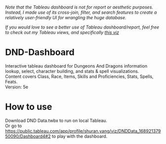 *Note that the Tableau dashboard is not for report or aesthetic purposes. Instead, I made use of its cross-join, filter, and search features to create a relatively user-friendly UI for wrangling the huge database.*

*If you would love to see a better use of Tableau dashboard/report, feel free to check out my Tableau views, and specifically [this viz](https://public.tableau.com/app/profile/shuran.yang/viz/NCHSMentalHealthHouseholdPulseSurvey/Dashboard)*
# DND-Dashboard
Interactive tableau dashboard for Dungeons And Dragons information lookup, select, character building, and stats & spell visualizations.\
Content covers Class, Race, Items, Skills and Proficiencies, Stats, Spells, Feats.\
Version: 5e

# How to use
Download DND Data.twbx to run on local Tableau.\
Or go to https://public.tableau.com/app/profile/shuran.yang/viz/DNDData_16892137950090/Dashboard4#2 to play with the dashboard.
